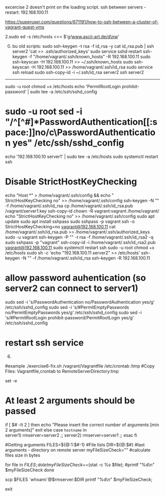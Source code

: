 excercise 2 doesn't print on the loading script.
ssh between servers - restart:
192.168.100.11

https://superuser.com/questions/671191/how-to-ssh-between-a-cluster-of-vagrant-guest-vms

2.sudo ed -s /etc/hosts <<< $'g/www.ascii-art.de/d\nw'
<!-- # curl http://www.ascii-art.de/ascii/ab/007.txt
# sudo sed -i '/127.0.0.1 www.ascii-art.de/d' /etc/hosts -->

0. bu old scripts:
sudo ssh-keygen -t rsa -f id_rsa -y
cat id_rsa.pub | ssh server2 'cat >> .ssh/authorized_keys'
sudo service sshd restart
ssh-keygen -f "/home/vagrant/.ssh/known_hosts" -R 192.168.100.11
sudo ssh-keyscan -H 192.168.100.11 >> ~/.ssh/known_hosts
sudo ssh-keyscan -H 192.168.100.11 >> /home/vagrant/.ssh/id_rsa
sudo service ssh reload
sudo ssh-copy-id -i ~/.ssh/id_rsa server2
ssh server2
------------
sudo -u root chmod +x /etc/hosts
echo 'PermitRootLogin prohibit-password' | sudo tee -a /etc/ssh/sshd_config
# sudo -u root sed -i "/^[^#]*PasswordAuthentication[[:space:]]no/c\PasswordAuthentication yes" /etc/ssh/sshd_config
echo '192.168.100.10 server1' | sudo tee -a /etc/hosts
sudo systemctl restart ssh
# Disable StrictHostKeyChecking
echo "Host *" > /home/vagrant/.ssh/config && echo " StrictHostKeyChecking no" >> /home/vagrant/.ssh/config
ssh-keygen -N "" -f /home/vagrant/.ssh/id_rsa
cp /home/vagrant/.ssh/id_rsa.pub /vagrant/server1.key
ssh-copy-id 
chown -R vagrant:vagrant /home/vagrant/
echo "StrictHostKeyChecking no" >> /home/vagrant/.ssh/config
sudo apt update
sudo apt install sshpass
sudo sshpass -p vagrant ssh -o StrictHostKeyChecking=no vagrant@192.168.100.11 cat /home/vagrant/.ssh/id_rsa.pub >> /home/vagrant/.ssh/authorized_keys
sudo -u vagrant ssh-keygen -P "" -t rsa -f /home/vagrant/.ssh/id_rsa2 -q
sudo sshpass -p "vagrant" ssh-copy-id -i /home/vagrant/.ssh/id_rsa2.pub vagrant@192.168.100.11
sudo systemctl restart ssh
sudo -u root chmod +x /etc/hosts
sudo sh -c 'echo "192.168.100.11 server2" >> /etc/hosts'
ssh-keygen -N "" -f /home/vagrant/.ssh/id_rsa
ssh-keygen -R 192.168.100.11
# allow password auhentication (so server2 can connect to server1)
sudo sed -i 's/PasswordAuthentication no/PasswordAuthentication yes/g' /etc/ssh/sshd_config
sudo sed -i 's/#PermitEmptyPasswords no/PermitEmptyPasswords yes/g' /etc/ssh/sshd_config
sudo sed -i 's/#PermitRootLogin prohibit-password/PermitRootLogin yes/g' /etc/ssh/sshd_config
# restart ssh service


6. 
#example ./exercise6-fix.sh /vagrant/Vagrantfile /etc/crontab  /tmp #Copy Files: Vagrantfile,crontab to RemoteServerDirectory:tmp

set -e

# At least 2 arguments should be passed
if [ $# -lt 2 ]
then
    echo "Please insert the correct number of arguments [min 2 arguments]"
    exit
else 
	case `hostname` in  
		server1) rmserver=server2 ;;
		server2) rmserver=server1 ;; 
	esac
fi

#Getting arguments 
FILES=${@:1:$#-1} #File lists
DIR=${@:$#} #last arguments - directory on remote server
myFileSizeCheck="" #calculate files size in bytes

for file in ${FILES}; do
		let myFileSizeCheck+=$(stat -c %s $file);
		#printf "%d\n" $myFileSizeCheck
done

scp $FILES `whoami`@$rmserver:$DIR
printf "%d\n" $myFileSizeCheck;

exit